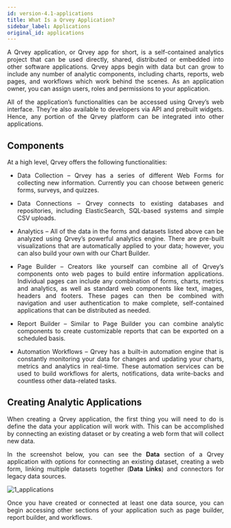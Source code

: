 ```yaml
---
id: version-4.1-applications
title: What Is a Qrvey Application?
sidebar_label: Applications
original_id: applications
---
```


<div style="text-align: justify">

A Qrvey application, or Qrvey app for short, is a self-contained analytics project that can be used  directly, shared, distributed or embedded into other software applications.  Qrvey apps begin with data but can grow to include any number of analytic components, including charts, reports, web pages, and workflows which work behind the scenes. As an application owner, you can assign users, roles and permissions to your application.

All of the application’s functionalities can be accessed using Qrvey’s web interface. They're also available to developers via API and prebuilt widgets. Hence, any portion of the Qrvey platform can be integrated into other applications.

## Components
At a high level, Qrvey offers the following functionalities:

* Data Collection – Qrvey has a series of different Web Forms for collecting new information. Currently you can choose between generic forms, surveys, and quizzes.

* Data Connections – Qrvey connects to existing databases and repositories, including ElasticSearch, SQL-based systems and simple CSV uploads.

* Analytics – All of the data in the forms and datasets listed above can be analyzed using Qrvey’s powerful analytics engine. There are pre-built visualizations that are automatically applied to your data; however, you can also build your own with our Chart Builder.

* Page Builder – Creators like yourself can combine all of Qrvey’s components onto web pages to build entire information applications. Individual pages can include any combination of forms, charts, metrics and analytics, as well as standard web components like text, images, headers and footers. These pages can then be combined with navigation and user authentication to make complete, self-contained applications that can be distributed as needed.

* Report Builder – Similar to Page Builder you can combine analytic components to create customizable reports that can be exported on a scheduled basis.

* Automation Workflows – Qrvey has a built-in automation engine that is constantly monitoring your data for changes and updating your charts, metrics and analytics in real-time. These automation services can be used to build workflows for alerts, notifications, data write-backs and countless other data-related tasks.

## Creating Analytic Applications
When creating a Qrvey application, the first thing you will need to do is define the data your application will work with. This can be accomplished by connecting an existing dataset or by creating a web form that will collect new data.  

In the screenshot below, you can see the **Data** section of a Qrvey application with options for connecting an existing dataset, creating a web form, linking multiple datasets together (**Data Links**) and connectors for legacy data sources. 

![1_applications](https://s3.amazonaws.com/cdn.qrvey.com/documentation_assets/ui-docs/basics/3.4_applications/1_applications.png#thumbnail)

Once you have created or connected at least one data source, you can begin accessing other sections of your application such as page builder, report builder, and workflows.